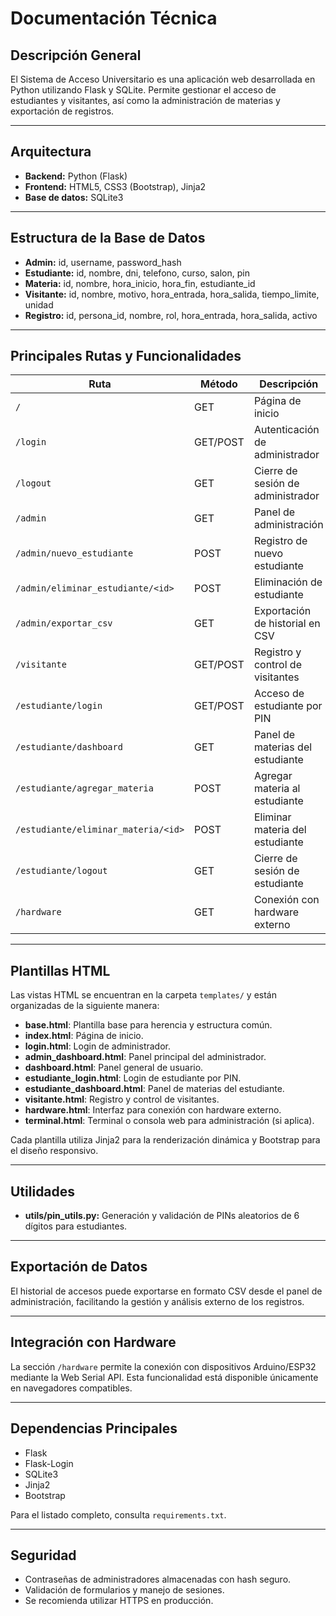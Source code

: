 # Documentación Técnica

## Descripción General

El Sistema de Acceso Universitario es una aplicación web desarrollada en Python utilizando Flask y SQLite. Permite gestionar el acceso de estudiantes y visitantes, así como la administración de materias y exportación de registros.

---

## Arquitectura

- **Backend:** Python (Flask)
- **Frontend:** HTML5, CSS3 (Bootstrap), Jinja2
- **Base de datos:** SQLite3

---

## Estructura de la Base de Datos

- **Admin:** id, username, password_hash
- **Estudiante:** id, nombre, dni, telefono, curso, salon, pin
- **Materia:** id, nombre, hora_inicio, hora_fin, estudiante_id
- **Visitante:** id, nombre, motivo, hora_entrada, hora_salida, tiempo_limite, unidad
- **Registro:** id, persona_id, nombre, rol, hora_entrada, hora_salida, activo

---

## Principales Rutas y Funcionalidades

| Ruta                              | Método   | Descripción                                      |
|------------------------------------|----------|--------------------------------------------------|
| `/`                               | GET      | Página de inicio                                 |
| `/login`                          | GET/POST | Autenticación de administrador                   |
| `/logout`                         | GET      | Cierre de sesión de administrador                |
| `/admin`                          | GET      | Panel de administración                          |
| `/admin/nuevo_estudiante`         | POST     | Registro de nuevo estudiante                     |
| `/admin/eliminar_estudiante/<id>` | POST     | Eliminación de estudiante                        |
| `/admin/exportar_csv`             | GET      | Exportación de historial en CSV                  |
| `/visitante`                      | GET/POST | Registro y control de visitantes                 |
| `/estudiante/login`               | GET/POST | Acceso de estudiante por PIN                     |
| `/estudiante/dashboard`           | GET      | Panel de materias del estudiante                 |
| `/estudiante/agregar_materia`     | POST     | Agregar materia al estudiante                    |
| `/estudiante/eliminar_materia/<id>` | POST   | Eliminar materia del estudiante                  |
| `/estudiante/logout`              | GET      | Cierre de sesión de estudiante                   |
| `/hardware`                       | GET      | Conexión con hardware externo                    |

---

## Plantillas HTML

Las vistas HTML se encuentran en la carpeta `templates/` y están organizadas de la siguiente manera:

- **base.html**: Plantilla base para herencia y estructura común.
- **index.html**: Página de inicio.
- **login.html**: Login de administrador.
- **admin_dashboard.html**: Panel principal del administrador.
- **dashboard.html**: Panel general de usuario.
- **estudiante_login.html**: Login de estudiante por PIN.
- **estudiante_dashboard.html**: Panel de materias del estudiante.
- **visitante.html**: Registro y control de visitantes.
- **hardware.html**: Interfaz para conexión con hardware externo.
- **terminal.html**: Terminal o consola web para administración (si aplica).

Cada plantilla utiliza Jinja2 para la renderización dinámica y Bootstrap para el diseño responsivo.

---

## Utilidades

- **utils/pin_utils.py:** Generación y validación de PINs aleatorios de 6 dígitos para estudiantes.

---

## Exportación de Datos

El historial de accesos puede exportarse en formato CSV desde el panel de administración, facilitando la gestión y análisis externo de los registros.

---

## Integración con Hardware

La sección `/hardware` permite la conexión con dispositivos Arduino/ESP32 mediante la Web Serial API. Esta funcionalidad está disponible únicamente en navegadores compatibles.

---

## Dependencias Principales

- Flask
- Flask-Login
- SQLite3
- Jinja2
- Bootstrap

Para el listado completo, consulta `requirements.txt`.

---

## Seguridad

- Contraseñas de administradores almacenadas con hash seguro.
- Validación de formularios y manejo de sesiones.
- Se recomienda utilizar HTTPS en producción.
